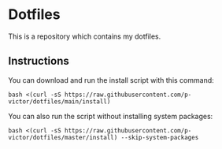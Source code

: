# Dotfiles

This is a repository which contains my dotfiles.

## Instructions

You can download and run the install script with this command:
```
bash <(curl -sS https://raw.githubusercontent.com/p-victor/dotfiles/main/install)
```

You can also run the script without installing system packages:
```
bash <(curl -sS https://raw.githubusercontent.com/p-victor/dotfiles/master/install) --skip-system-packages
```